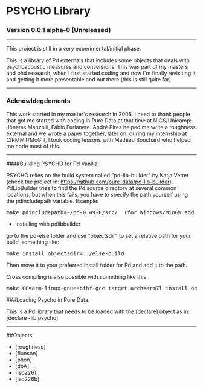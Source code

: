# PSYCHO Library

### Version 0.0.1 alpha-0 (Unreleased)

--------------------------------------------------------------------------

This project is still in a very experimental/initial phase.

This is a library of Pd externals that includes some objects that deals with psychoacoustic measures and conversions. This was part of my masters and phd research, when I first started coding and now I'm finally revisiting it and getting it more presentable and out there (this is still quite far). 

--------------------------------------------------------------------------

### Acknowldegdements

This work started in my master's research in 2005. I need to thank people that got me started with coding in Pure Data at that time at NICS/Unicamp: Jônatas Manzolli, Fábio Furlanete. André Pires helped me write a roughness external and we wrote a paper together, later on, during my internship at CIRMMT/McGill, I took coding lessons with Mathieu Bouchard who helped me code most of this.

--------------------------------------------------------------------------

####Building PSYCHO for Pd Vanilla:

PSYCHO relies on the build system called "pd-lib-builder" by Katja Vetter (check the project in: <https://github.com/pure-data/pd-lib-builder>). PdLibBuilder tries to find the Pd source directory at several common locations, but when this fails, you have to specify the path yourself using the pdincludepath variable. Example:

<pre>make pdincludepath=~/pd-0.49-0/src/  (for Windows/MinGW add 'pdbinpath=~/pd-0.49-0/bin/)</pre>

* Installing with pdlibbuilder

go to the pd-else folder and use "objectsdir" to set a relative path for your build, something like:

<pre>make install objectsdir=../else-build</pre>

Then move it to your preferred install folder for Pd and add it to the path.

Cross compiling is also possible with something like this

<pre>make CC=arm-linux-gnueabihf-gcc target.arch=arm7l install objectsdir=../</pre>

###Loading Psycho in Pure Data:

This is a Pd library that needs to be loaded with the [declare] object as in:
	[declare -lib psycho]

--------------------------------------------------------------------------

##Objects:

- [roughness]
- [flunson]
- [phon]
- [dbA]
- [iso226]
- [iso226b]
